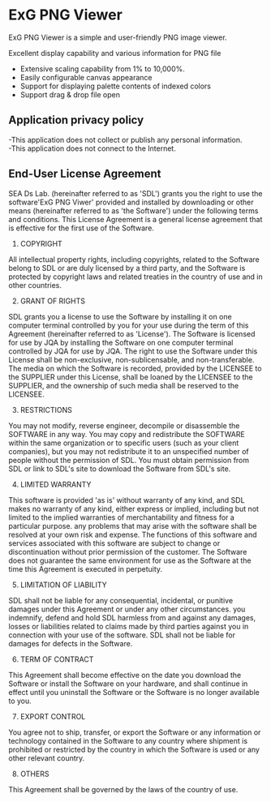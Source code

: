 # ExG PNG Viewer
ExG PNG Viewer is a simple and user-friendly PNG image viewer.

Excellent display capability and various information for PNG file

- Extensive scaling capability from 1% to 10,000%.
- Easily configurable canvas appearance
- Support for displaying palette contents of indexed colors
- Support drag & drop file open


## Application privacy policy
-This application does not collect or publish any personal information.
<br>
-This application does not connect to the Internet.
<br>
## End-User License Agreement
SEA Ds Lab. (hereinafter referred to as 'SDL') grants you the right to use the software'ExG PNG Viwer' provided and installed by downloading or other means (hereinafter referred to as 'the Software') under the following terms and conditions.
This License Agreement is a general license agreement that is effective for the first use of the Software.

1. COPYRIGHT

All intellectual property rights, including copyrights, related to the Software belong to SDL or are duly licensed by a third party, and the Software is protected by copyright laws and related treaties in the country of use and in other countries.

2. GRANT OF RIGHTS

SDL grants you a license to use the Software by installing it on one computer terminal controlled by you for your use during the term of this Agreement (hereinafter referred to as 'License'). The Software is licensed for use by JQA by installing the Software on one computer terminal controlled by JQA for use by JQA.
The right to use the Software under this License shall be non-exclusive, non-sublicensable, and non-transferable.
The media on which the Software is recorded, provided by the LICENSEE to the SUPPLIER under this License, shall be loaned by the LICENSEE to the SUPPLIER, and the ownership of such media shall be reserved to the LICENSEE.

3. RESTRICTIONS

You may not modify, reverse engineer, decompile or disassemble the SOFTWARE in any way.
You may copy and redistribute the SOFTWARE within the same organization or to specific users (such as your client companies), but you may not redistribute it to an unspecified number of people without the permission of SDL.
You must obtain permission from SDL or link to SDL's site to download the Software from SDL's site.

4. LIMITED WARRANTY

This software is provided 'as is' without warranty of any kind, and SDL makes no warranty of any kind, either express or implied, including but not limited to the implied warranties of merchantability and fitness for a particular purpose.
any problems that may arise with the software shall be resolved at your own risk and expense.
The functions of this software and services associated with this software are subject to change or discontinuation without prior permission of the customer. 
The Software does not guarantee the same environment for use as the Software at the time this Agreement is executed in perpetuity.

5. LIMITATION OF LIABILITY

SDL shall not be liable for any consequential, incidental, or punitive damages under this Agreement or under any other circumstances.
you indemnify, defend and hold SDL harmless from and against any damages, losses or liabilities related to claims made by third parties against you in connection with your use of the software.
SDL shall not be liable for damages for defects in the Software.

6. TERM OF CONTRACT

This Agreement shall become effective on the date you download the Software or install the Software on your hardware, and shall continue in effect until you uninstall the Software or the Software is no longer available to you.

7. EXPORT CONTROL

You agree not to ship, transfer, or export the Software or any information or technology contained in the Software to any country where shipment is prohibited or restricted by the country in which the Software is used or any other relevant country.

8. OTHERS

This Agreement shall be governed by the laws of the country of use.
